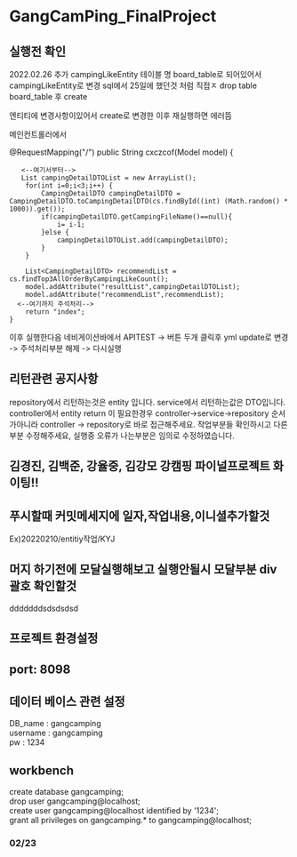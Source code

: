# GangCamPing_FinalProject

## 실행전 확인 

2022.02.26 추가
campingLikeEntity 테이블 명 board_table로 되어있어서 campingLikeEntity로 변경
sql에서 25일에 했던것 처럼 직접ㅈ drop table board_table 후 create 

엔티티에 변경사항이있어서 create로 변경한 이후 재실행하면 에러뜸

메인컨트롤러에서 


 @RequestMapping("/")
    public String cxczcof(Model model) {
       
       <--여기서부터-->
       List campingDetailDTOList = new ArrayList();
        for(int i=0;i<3;i++) {
            CampingDetailDTO campingDetailDTO = CampingDetailDTO.toCampingDetailDTO(cs.findById((int) (Math.random() * 1000)).get());
            if(campingDetailDTO.getCampingFileName()==null){
                i= i-1;
            }else {
                campingDetailDTOList.add(campingDetailDTO);
            }
        }

        List<CampingDetailDTO> recommendList = cs.findTop3AllOrderByCampingLikeCount();
        model.addAttribute("resultList",campingDetailDTOList);
        model.addAttribute("recommendList",recommendList);
      <--여기까지 주석처리-->
        return "index";
    }

이후 실행한다음 네비게이션바에서 APITEST -> 버튼 두개 클릭후 yml update로 변경 -> 주석처리부분 해제 -> 다시실행 


## 리턴관련 공지사항

repository에서 리턴하는것은 entity 입니다. 
service에서 리턴하는값은 DTO입니다.
controller에서 entity return 이 필요한경우 controller->service->repository 순서가아니라
                    controller -> repository로 바로 접근해주세요.
작업부분들 확인하시고 다른부분 수정해주세요, 실행중 오류가 나는부분은 임의로 수정하였습니다.












## 김경진, 김백준, 강율중, 김강모 강캠핑 파이널프로젝트 화이팅!!
## 푸시할때 커밋메세지에 일자,작업내용,이니셜추가할것</br> 
 Ex)20220210/entitiy작업/KYJ
## 머지 하기전에 모달실행해보고 실행안될시 모달부분 div 괄호 확인할것 </br> 

dddddddsdsdsdsd
## 프로젝트 환경설정
## port: 8098
## 데이터 베이스 관련 설정 
 DB_name : gangcamping </br>
 username : gangcamping</br>
 pw : 1234</br>

## workbench

create database gangcamping; </br>
drop user gangcamping@localhost;</br>
create user gangcamping@localhost identified by '1234';</br>
grant all privileges on gangcamping.* to gangcamping@localhost;</br>


### 02/23
